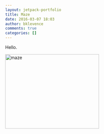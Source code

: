 ```yaml
---
layout: jetpack-portfolio
title: Maze
date: 2016-03-07 18:03
author: bklevence
comments: true
categories: []
---
```

Hello.

<img class="alignnone size-medium wp-image-5" src="https://mrklevence.files.wordpress.com/2016/03/maze.jpg?w=300" alt="maze" width="300" height="238" />
